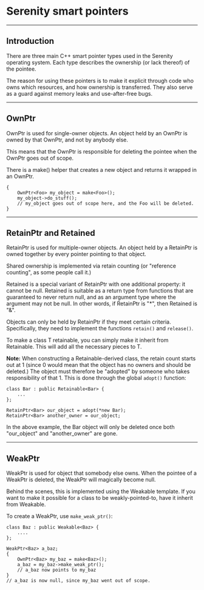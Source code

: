 # Serenity smart pointers

----
## Introduction

There are three main C++ smart pointer types used in the Serenity operating system. Each type describes the ownership (or lack thereof) of the pointee.

The reason for using these pointers is to make it explicit through code who owns which resources, and how ownership is transferred. They also serve as a guard against memory leaks and use-after-free bugs.


----
## OwnPtr<T>

OwnPtr is used for single-owner objects. An object held by an OwnPtr is owned by that OwnPtr, and not by anybody else.

This means that the OwnPtr is responsible for deleting the pointee when the OwnPtr goes out of scope.

There is a make<T>() helper that creates a new object and returns it wrapped in an OwnPtr.

    {
        OwnPtr<Foo> my_object = make<Foo>();
        my_object->do_stuff();
        // my_object goes out of scope here, and the Foo will be deleted.
    }


----
## RetainPtr<T> and Retained<T>

RetainPtr is used for multiple-owner objects. An object held by a RetainPtr is owned together by every pointer pointing to that object.

Shared ownership is implemented via retain counting (or "reference counting", as some people call it.)

Retained<T> is a special variant of RetainPtr with one additional property: it cannot be null. Retained is suitable as a return type from functions that are guaranteed to never return null, and as an argument type where the argument may not be null. In other words, if RetainPtr is "\*", then Retained is "&".

Objects can only be held by RetainPtr if they meet certain criteria. Specifically, they need to implement the functions `retain()` and `release()`.

To make a class T retainable, you can simply make it inherit from Retainable<T>. This will add all the necessary pieces to T.

**Note:** When constructing a Retainable-derived class, the retain count starts out at 1 (since 0 would mean that the object has no owners and should be deleted.) The object must therefore be "adopted" by someone who takes responsibility of that 1. This is done through the global `adopt()` function:

    class Bar : public Retainable<Bar> {
        ...
    };

    RetainPtr<Bar> our_object = adopt(*new Bar);
    RetainPtr<Bar> another_owner = our_object;

In the above example, the Bar object will only be deleted once both "our\_object" and "another\_owner" are gone.

----
## WeakPtr<T>

WeakPtr is used for object that somebody else owns. When the pointee of a WeakPtr is deleted, the WeakPtr will magically become null.

Behind the scenes, this is implemented using the Weakable<T> template. If you want to make it possible for a class to be weakly-pointed-to, have it inherit from Weakable<T>.

To create a WeakPtr<T>, use `make_weak_ptr()`:

    class Baz : public Weakable<Baz> {
        ....
    };

    WeakPtr<Baz> a_baz;
    {
        OwnPtr<Baz> my_baz = make<Baz>();
        a_baz = my_baz->make_weak_ptr();
        // a_baz now points to my_baz
    }
    // a_baz is now null, since my_baz went out of scope.
